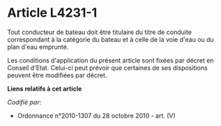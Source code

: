 # Article L4231-1

Tout conducteur de bateau doit être titulaire du titre de conduite correspondant à la catégorie du bateau et à celle de la
voie d'eau ou du plan d'eau emprunté.

Les conditions d'application du présent article sont fixées par décret en Conseil d'Etat. Celui-ci peut prévoir que certaines
de ses dispositions peuvent être modifiées par décret.

**Liens relatifs à cet article**

_Codifié par_:

  - Ordonnance n°2010-1307 du 28 octobre 2010 - art. (V)

